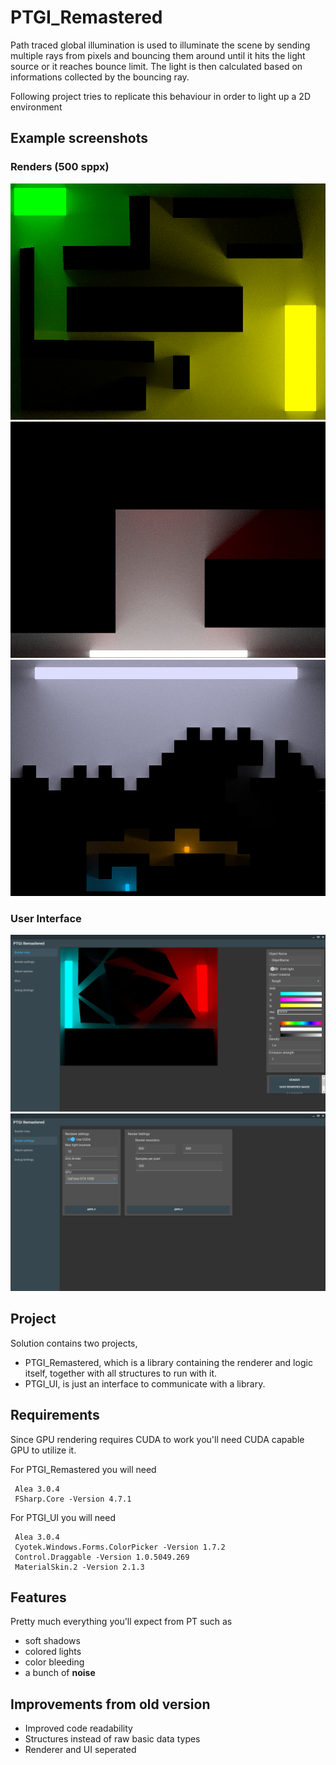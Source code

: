 # PTGI_Remastered

 Path traced global illumination is used to illuminate the scene by sending multiple rays from pixels and bouncing them around until it hits the light source or it reaches bounce limit. The light is then calculated based on informations collected by the bouncing ray.
 
 Following project tries to replicate this behaviour in order to light up a 2D environment 

## Example screenshots
### Renders (500 sppx)

<p align="center">
 <img src="https://github.com/TheNishishiro/PTGI_Remastered/blob/main/Images/render1.png?raw=true">
 <img src="https://github.com/TheNishishiro/PTGI_Remastered/blob/main/Images/color%20bleeding.png?raw=true">
 <img src="https://github.com/TheNishishiro/PTGI_Remastered/blob/main/Images/render2.png?raw=true">
</p>

### User Interface

<p align="center">
 <img src="https://github.com/TheNishishiro/PTGI_Remastered/blob/main/Images/ui.png?raw=true">
 <img src="https://github.com/TheNishishiro/PTGI_Remastered/blob/main/Images/ui2.png?raw=true">
</p>

## Project 

Solution contains two projects, 

- PTGI_Remastered, which is a library containing the renderer and logic itself, together with all structures to run with it.
- PTGI_UI, is just an interface to communicate with a library.

## Requirements 

Since GPU rendering requires CUDA to work you'll need CUDA capable GPU to utilize it.

For PTGI_Remastered you will need
```
 Alea 3.0.4
 FSharp.Core -Version 4.7.1
```
 
For PTGI_UI you will need 
```
 Alea 3.0.4
 Cyotek.Windows.Forms.ColorPicker -Version 1.7.2
 Control.Draggable -Version 1.0.5049.269
 MaterialSkin.2 -Version 2.1.3
```

## Features

 Pretty much everything you'll expect from PT such as 
 
 - soft shadows
 - colored lights
 - color bleeding
 - a bunch of **noise**
 
## Improvements from old version

 - Improved code readability
 - Structures instead of raw basic data types
 - Renderer and UI seperated
